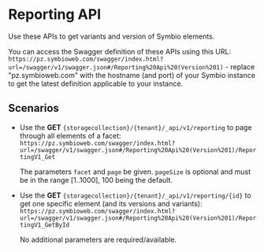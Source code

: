 # Reporting API

Use these APIs to get variants and version of Symbio elements.

You can access the Swagger definition of these APIs using this URL: `https://pz.symbioweb.com/swagger/index.html?url=/swagger/v1/swagger.json#/Reporting%20Api%20(Version%201)` - replace "pz.symbioweb.com" with the hostname (and port) of your Symbio instance to get the latest definition applicable to your instance.

## Scenarios

- Use the **GET** `{storagecollection}/{tenant}/_api/v1/reporting` to page through all elements of a facet: `https://pz.symbioweb.com/swagger/index.html?url=/swagger/v1/swagger.json#/Reporting%20Api%20(Version%201)/ReportingV1_Get`
  
  The parameters `facet` and `page` be given. `pageSize` is optional and must be in the range [1..1000], 100 being the default.

- Use the **GET** `{storagecollection}/{tenant}/_api/v1/reporting/{id}` to get one specific element (and its versions and variants): `https://pz.symbioweb.com/swagger/index.html?url=/swagger/v1/swagger.json#/Reporting%20Api%20(Version%201)/ReportingV1_GetById`
  
  No additional parameters are required/available.